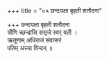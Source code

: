 +++
title = "०५ छन्दःपक्षा बृहती शतौदना"

+++
छन्दःपक्षा बृहती शतौदना  
त्रीणि च्छन्दांसि ससृजे स्वर् यती ।  
ऋतूणाम् अधिराजं संवत्सरं  
पतिम् अस्या विन्दन् ॥